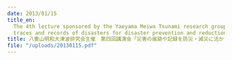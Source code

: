 ```yaml
---
date: 2013/01/15
title_en:
  The 4th lecture sponsored by the Yaeyama Meiwa Tsunami research group "To use
  traces and records of disasters for disaster prevention and reduction"
title: 八重山明和大津波研究会主催　第四回講演会「災害の痕跡や記録を防災・減災に活かすために」
file: "/uploads/20130115.pdf"
---
```

